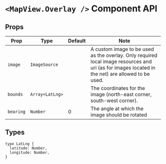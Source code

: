 # `<MapView.Overlay />` Component API

## Props

| Prop | Type | Default | Note |
|---|---|---|---|
| `image` | `ImageSource` |  | A custom image to be used as the overlay. Only required local image resources and uri (as for images located in the net) are allowed to be used.
| `bounds` | `Array<LatLng>` |  | The coordinates for the image (north-east corner, south-west corner).
| `bearing` | `Number` | 0 | The angle at which the image should be rotated

## Types

```
type LatLng {
  latitude: Number,
  longitude: Number,
}
```
